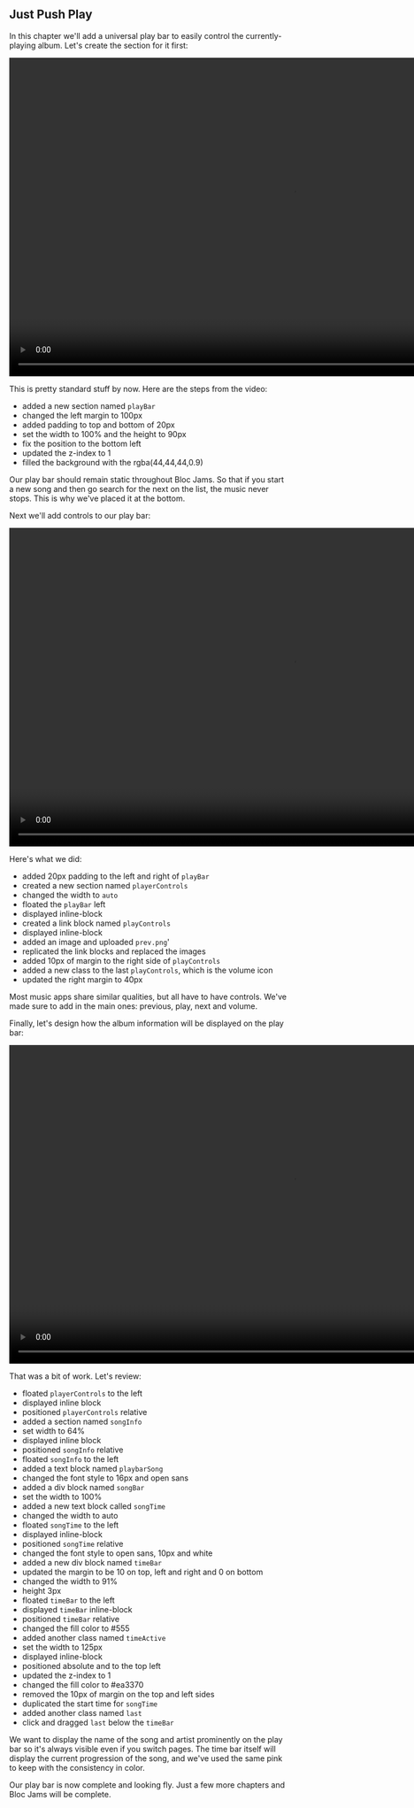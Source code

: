 ## Just Push Play

In this chapter we'll add a universal play bar to easily control the currently-playing album. Let's create the section for it first:

<center>
<video width="1024" height="576" controls> <source src="https://bloc-books.s3.amazonaws.com/webflow/screencasts/BlocJams-26.mp4" type="video/mp4">
</video>
</center>

This is pretty standard stuff by now. Here are the steps from the video:

* added a new section named `playBar`
* changed the left margin to 100px
* added padding to top and bottom of 20px
* set the width to 100% and the height to 90px
* fix the position to the bottom left
* updated the z-index to 1
* filled the background with the rgba(44,44,44,0.9)

Our play bar should remain static throughout Bloc Jams. So that if you start a new song and then go search for the next on the list, the music never stops. This is why we've placed it at the bottom.

Next we'll add controls to our play bar:

<center>
<video width="1024" height="576" controls> <source src="https://bloc-books.s3.amazonaws.com/webflow/screencasts/BlocJams-27.mp4" type="video/mp4">
</video>
</center>

Here's what we did:

* added 20px padding to the left and right of `playBar`
* created a new section named `playerControls`
* changed the width to `auto`
* floated the `playBar` left
* displayed inline-block
* created a link block named `playControls`
* displayed inline-block
* added an image and uploaded `prev.png`'
* replicated the link blocks and replaced the images
* added 10px of margin to the right side of `playControls`
* added a new class to the last `playControls`, which is the volume icon
* updated the right margin to 40px

Most music apps share similar qualities, but all have to have controls. We've made sure to add in the main ones: previous, play, next and volume.

Finally, let's design how the album information will be displayed on the play bar:

<center>
<video width="1024" height="576" controls> <source src="https://bloc-books.s3.amazonaws.com/webflow/screencasts/BlocJams-28.mp4" type="video/mp4">
</video>
</center>

That was a bit of work. Let's review:

* floated `playerControls` to the left
* displayed inline block
* positioned `playerControls` relative
* added a section named `songInfo`
* set width to 64%
* displayed inline block
* positioned `songInfo` relative
* floated `songInfo` to the left
* added a text block named `playbarSong`
* changed the font style to 16px and open sans
* added a div block named `songBar`
* set the width to 100%
* added a new text block called `songTime`
* changed the width to auto
* floated `songTime` to the left
* displayed inline-block
* positioned `songTime` relative
* changed the font style to open sans, 10px and white
* added a new div block named `timeBar`
* updated the margin to be 10 on top, left and right and 0 on bottom
* changed the width to 91%
* height 3px
* floated `timeBar` to the left
* displayed `timeBar` inline-block
* positioned `timeBar` relative
* changed the fill color to #555
* added another class named `timeActive`
* set the width to 125px
* displayed inline-block
* positioned absolute and to the top left
* updated the z-index to 1
* changed the fill color to #ea3370
* removed the 10px of margin on the top and left sides
* duplicated the start time for `songTime`
* added another class named `last`
* click and dragged `last` below the `timeBar`

We want to display the name of the song and artist prominently on the play bar so it's always visible even if you switch pages. The time bar itself will display the current progression of the song, and we've used the same pink to keep with the consistency in color.

Our play bar is now complete and looking fly. Just a few more chapters and Bloc Jams will be complete.
